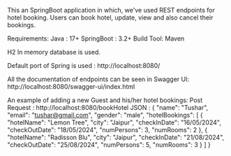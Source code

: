 This an SpringBoot application in which, we've used REST endpoints for hotel booking.
Users can book hotel, update, view and also cancel their bookings.

Requirements:
Java : 17+
SpringBoot : 3.2+
Build Tool: Maven

H2 In memory database is used.

Default port of Spring is used : http://localhost:8080/

All the documentation of endpoints can be seen in Swagger UI: http://localhost:8080/swagger-ui/index.html

An example of adding a new Guest and his/her hotel bookings:
Post Request : http://localhost:8080/bookHotel
JSON :
{
    "name": "Tushar",
    "email": "tushar@gmail.com",
    "gender": "male",
    "hotelBookings": [
        {
            "hotelName": "Lemon Tree",
            "city": "Jaipur",
            "checkInDate": "16/05/2024",
            "checkOutDate": "18/05/2024",
            "numPersons": 3,
            "numRooms": 2
        },
        {
            "hotelName": "Radisson Blu",
            "city": "Jaipur",
            "checkInDate": "21/08/2024",
            "checkOutDate": "25/08/2024",
            "numPersons": 5,
            "numRooms": 3
        }
    ]
}
